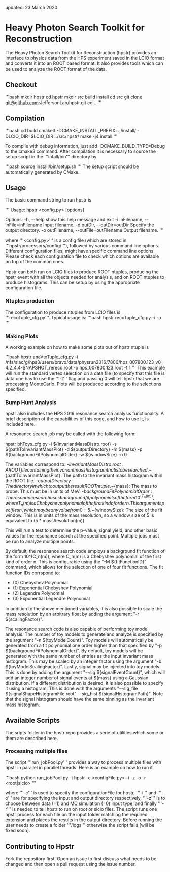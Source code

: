 updated: 23 March 2020

# Heavy Photon Search Toolkit for Reconstruction

The Heavy Photon Search Toolkit for Reconstruction (hpstr) provides an interface to physics data from the HPS experiment saved in the LCIO format and converts it into an ROOT based format. It also provides tools which can be used to analyze the ROOT format of the data.


## Checkout

'''bash
mkdir hpstr
cd hpstr
mkdir src build install
cd src
git clone git@github.com:JeffersonLab/hpstr.git
cd ..
'''

## Compilation

'''bash
cd build
cmake3 -DCMAKE_INSTALL_PREFIX=../install/ -DLCIO_DIR=$LCIO_DIR  ../src/hpstr/
make -j4 install
'''

To compile with debug information, just add -DCMAKE_BUILD_TYPE=Debug to the cmake3 command. After compilation it is necessary to source the setup script in the '''intall/bin''' directory by

'''bash
source install/bin/setup.sh 
'''
The setup script should be automatically generated by CMake.

## Usage

The basic command string to run hpstr is

'''
Usage: hpstr <config.py> [options]

Options:
  -h, --help            show this help message and exit
  -i inFilename, --inFile=inFilename
                        Input filename.
  -d outDir, --outDir=outDir
                        Specify the output directory.
  -o outFilename, --outFile=outFilename
                        Output filename.
'''


where '''<config.py>''' is a config file (which are stored in '''hpstr/processors/config/'''), followed by various command line options. Different configuration files, might have specific command line options. Please check each configuration file to check which options are available on top of the common ones. 

Hpstr can both run on LCIO files to produce ROOT ntuples, producing the hpstr event with all the objects needed for analysis, and on ROOT ntuples to produce histograms. This can be setup by using the appropriate configuration file. 

### Ntuples production

The configuration to produce ntuples from LCIO files is '''recoTuple_cfg.py'''. Typical usage is:
'''bash
hpstr recoTuple_cfg.py -i <inLcioFile> -o <outROOTFile>
'''

### Making Plots

A working example on how to make some plots out of hpstr ntuple is 

'''bash
hpstr anaVtxTuple_cfg.py -i /nfs/slac/g/hps3/users/bravo/data/physrun2016/7800/hps_007800.123_v0_4.2_4.4-SNAPSHOT_rereco.root -o hps_007800.123.root -t 1 
'''
This example will run the standard vertex selection on a data file (to specify that this file is data one has to use the '''-t''' flag and passing 0 will tell hpstr that we are processing MonteCarlo. Plots will be produced according to the selections specified. 

### Bump Hunt Analysis

hpstr also includes the HPS 2019 resonance search analysis functionality. A brief description of the capabilities of this code, and how to use it, is included here.

A resonance search job may be called with the following form:

hpstr bhToys_cfg.py -i ${invariantMassDistro.root} -s ${pathToInvariantMassPlot} -d ${outputDirectory} -m ${mass} -p ${backgroundFitPolynomialOrder} -w ${windowSize} -n 0

The variables correspond to:
-${invariantMassDistro.root}: A ROOT file containing the invariant mass histogram that is to be searched.
-${pathToInvariantMassPlot}: The path to the invariant mass histogram within the ROOT file.
-${outputDirectory}: The directory in which to output the result ROOT ntuple.
-${mass}: The mass to probe. This must be in units of MeV.
-${backgroundFitPolynomialOrder}: The resonance search uses background fit polynomials of the form 10^(T_n(m)), where T_n(m) is a Chebyshev polynomial of the first kind of order n. This argument specifies n, which may be any value from 0 - 5.
-${windowSize}: The size of the fit window. This is in units of the mass resolution, so a window size of 5 is equivalent to (5 * massResolution(m)).

This will run a test to determine the p-value, signal yield, and other basic values for the resonance search at the specified point. Multiple jobs must be run to analyze multiple points.

By default, the resonance search code employs a background fit function of the form 10^(C_n(m)), where C_n(m) is a Chebyshev polynomial of the first kind of order n. This is configurable using the "-M ${fitFunctionID}" command, which allows for the selection of one of four fit functions. The fit function IDs corrspond to:
- (0) Chebyshev Polynomial
- (1) Exponential Chebyshev Polynomial
- (2) Legendre Polynomial
- (3) Exponential Legendre Polynomial

In addition to the above mentioned variables, it is also possible to scale the mass resolution by an arbitrary float by adding the argument "-r ${scalingFactor}".

The resonance search code is also capable of performing toy model analysis. The number of toy models to generate and analyze is specified by the argument "-n ${toyModelCount}". Toy models will automatically be generated from a fit polynomial one order higher than that specified by "-p ${backgroundFitPolynomialOrder}". By default, toy models will be generated with the same number of entries as the input invariant mass histogram. This may be scaled by an integer factor using the argument "-b ${toyModelScalingFactor}". Lastly, signal may be injected into toy models. This is done by adding the argument "--sig ${signalEventCount}", which will add an integer number of signal events at ${mass} using a Gaussian distribution. If a different distribution is desired, it is also possible to specify it using a histogram. This is done with the arguments "--sig_file ${signalShapeHistogramFile.root" --sig_hist ${signalHistogramPath}". Note that the signal histogram should have the same binning as the invariant mass histogram.

## Available Scripts 

The sripts folder in the hpstr repo provides a serie of utilities which some or them are described here. 

### Processing multiple files

The script '''run_jobPool.py''' provides a way to process multiple files with hpstr in parallel in parallel threads. 
Here is an example on how to run it

'''bash
python run_jobPool.py -t hpstr -c <configFile.py>  -i <inDir> -z <isData> -o <outDir> -r <root|slcio>
'''

where '''-c''' is used to specify the configurationFile for hpstr, '''-i''' and '''-o''' are for specifying the input and output directory respectively, '''-z''' is to choose between data (=1) and MC simulation (=0) input type, and finally '''-r''' is needed to tell hpstr to run on root or slcio files. The script runs one hpstr process for each file on the input folder matching the required extension and places the results in the output directory. Before running the user needs to create a folder '''<outDir>/logs''' otherwise the script fails [will be fixed soon]. 

## Contributing to Hpstr

Fork the repository first. Open an issue to first discuss what needs to be changed and then open a pull request using the issue number. 
